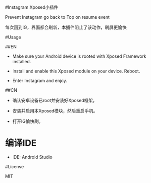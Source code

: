 #Instagram Xposed小插件

Prevent Instagram go back to Top on resume event

每次回到IG，界面都会刷新，本插件阻止了该动作，刷屏更愉快

#Usage

##EN

* Make sure your Android device is rooted with Xposed Framework installed.

* Install and enable this Xposed module on your device. Reboot.

* Enter Instagram and enjoy.

##CN

* 确认安卓设备已root并安装好Xposed框架。

* 安装并启用本Xposed模块，然后重启手机。

* 打开IG愉快刷。

# 编译IDE

* IDE: Android Studio

#License

MIT
